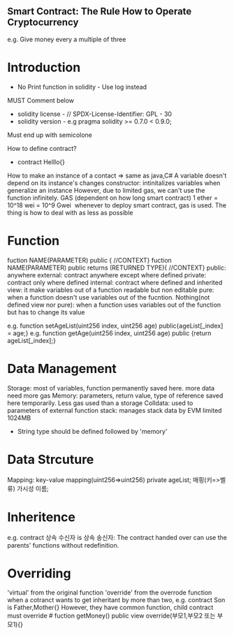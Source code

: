 ## Smart Contract: The Rule How to Operate Cryptocurrency 
e.g. Give money every a multiple of three

# Introduction
* No Print function in solidity - Use log instead

MUST Comment below
* solidity license - // SPDX-License-Identifier: GPL - 30
* solidity version - e.g pragma solidity >= 0.7.0 < 0.9.0;

Must end up with semicolone

How to define contract?
- contract Helllo{}

How to make an instance of a contact => same as java,C#
A variable doesn't depend on its instance's changes
constructor: intinitalizes variables when generalize an instance
However, due to limited gas, we can't use the function infinitely.
GAS (dependent on how long smart contract)
1 ether = 10^18 wei = 10^9 Gwei 
whenever to deploy smart contract, gas is used. The thing is how to deal with as less as possible

# Function
fuction NAME(PARAMETER) public { //CONTEXT}
fuction NAME(PARAMETER) public returns (RETURNED TYPE){ //CONTEXT}
public: anywhere
external: contract anywhere except where defined
private: contract only where defined
internal: contract where defined and inherited 
view: it make variables out of a function readable but non editable
pure: when a function doesn't use variables out of the fucntion.
Nothing(not defined view nor pure): when a function uses variables out of the function but has to change its value

e.g. function setAgeList(uint256 index, uint256 age) public{ageList[_index] = age;}
e.g. function getAge(uint256 index, uint256 age) public {return ageList[_index];}

# Data Management
Storage: most of variables, function permanently saved here. more data need more gas
Memory: parameters, return value, type of reference saved here temporarily. Less gas used than a storage
Colldata: used to parameters of external function
stack: manages stack data by EVM limited 1024MB
* String type should be defined followed by 'memory'


# Data Strcuture
Mapping: key-value
mapping(uint256=>uint256) private ageList;
매핑(키=>벨류) 가시성 이름;
 

# Inheritence
e.g. contract 상속 수신자 is 상속 송신자: The contract handed over can use the parents' functions without redefinition.

# Overriding
'virtual' from the original function
'override' from the overrode function
when a cotranct wants to get inheritant by more than two,
e.g. contract Son is Father,Mother{}
However, they have common function, child contract must override # fuction getMoney() public view override(부모1,부모2 또는 부모1){}
